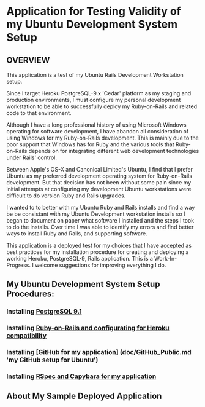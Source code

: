 # Application for Testing Validity of my Ubuntu Development System Setup 


## OVERVIEW

This application is a test of my Ubuntu Rails Development Workstation setup.

Since I target Heroku PostgreSQL-9.x 'Cedar' platform as my staging and production environments, I must configure my personal development workstation to be able to successfully deploy my Ruby-on-Rails and related code to that environment.

Although I have a long professional history of using Microsoft Windows operating for software development, I have abandon all consideration of using Windows for my Ruby-on-Rails development. This is mainly due to the poor support that Windows has for Ruby and the various tools that Ruby-on-Rails depends on for integrating different web development technologies under Rails' control.

Between Apple's OS-X and Canonical Limited's Ubuntu, I find that I prefer Ubuntu as my preferred development operating system for Ruby-on-Rails development. But that decision has not been without some pain since my initial attempts at configuring my development Ubuntu workstations were difficult to do version Ruby and Rails upgrades. 

I wanted to to better with my Ubuntu Ruby and Rails installs and find a way be be consistant with my Ubuntu Development workstation installs so I began to document on paper what software I installed and the steps I took to do the installs. Over time I was able to identify my errors and  find better ways to install Ruby and Rails, and supporting software.

This application is a deployed test for my choices that I have accepted as best practices for my installation procedure for creating and deploying a working Heroku, PostgreSQL-9, Rails application. This is a Work-In-Progress. I welcome suggestions for improving everything I do.

## My Ubuntu Development System Setup Procedures:

### Installing [PostgreSQL 9.1](doc/postgreSQL-9.1.md 'my PostgreSQL setup for Ubuntu')

### Installing [Ruby-on-Rails and configurating for Heroku compatibility](doc/heroku_rails_setup.md 'my Ruby-on-Rails setup for Ubuntu')

### Installing [GitHub for my application] (doc/GitHub_Public.md 'my GitHub setup for Ubuntu')

### Installing [RSpec and Capybara for my application](doc/RSpec_Capybara.md 'my RSpec/Capybara setup for Ubuntu')

## About My Sample Deployed Application











